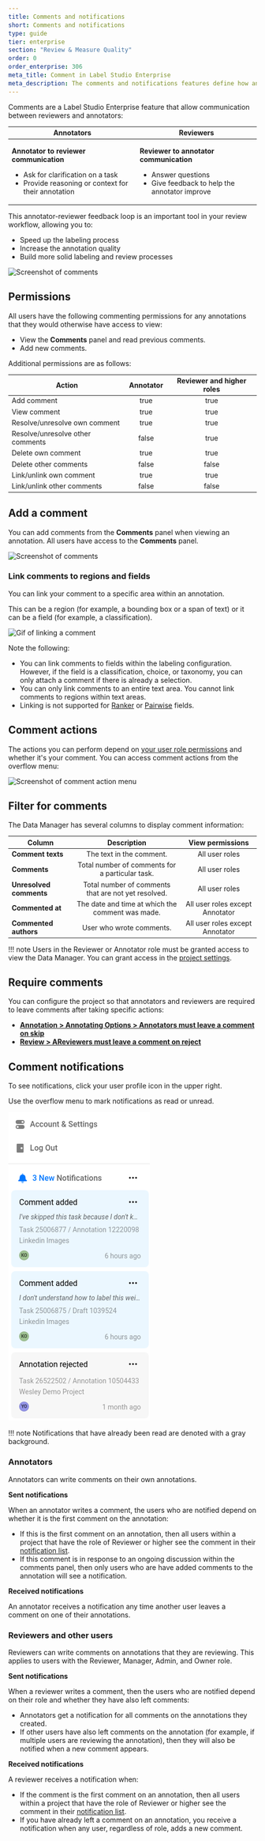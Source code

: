 ```yaml
---
title: Comments and notifications
short: Comments and notifications
type: guide
tier: enterprise
section: "Review & Measure Quality"
order: 0
order_enterprise: 306
meta_title: Comment in Label Studio Enterprise
meta_description: The comments and notifications features define how annotators, reviewers and administrators communicate and receive updates on projects and tasks.
---
```



Comments are a Label Studio Enterprise feature that allow communication between reviewers and annotators:

<div class="noheader rowheader">

<table>
<thead>
    <tr>
      <th>Annotators</th>
      <th>Reviewers</th>
    </tr>
</thead>
<tr>
<td>

**Annotator to reviewer communication** 

- Ask for clarification on a task
- Provide reasoning or context for their annotation
  
</td>
<td>

**Reviewer to annotator communication** 

- Answer questions
- Give feedback to help the annotator improve 

</td>
</tr>
</table>

</div>

 This annotator-reviewer feedback loop is an important tool in your review workflow, allowing you to:

- Speed up the labeling process
- Increase the annotation quality
- Build more solid labeling and review processes

![Screenshot of comments](/images/review/comments.png)


## Permissions

All users have the following commenting permissions for any annotations that they would otherwise have access to view:

- View the **Comments** panel and read previous comments. 
- Add new comments. 

Additional permissions are as follows:


| Action          | Annotator | Reviewer and higher roles|
|-----------------|:---------:|:--------:|
| Add comment     | true      | true     |
| View comment    | true      | true     |
| Resolve/unresolve own comment | true     | true     |
| Resolve/unresolve other comments | false     | true     |
| Delete own comment | true     | true     |
| Delete other comments | false     | false     |
| Link/unlink own comment | true     | true     |
| Link/unlink other comments | false     | false     |


## Add a comment

You can add comments from the **Comments** panel when viewing an annotation. All users have access to the **Comments** panel. 

![Screenshot of comments](/images/review/comment_panel.png)

### Link comments to regions and fields

You can link your comment to a specific area within an annotation. 

This can be a region (for example, a bounding box or a span of text) or it can be a field (for example, a classification).

![Gif of linking a comment](/images/review/comment_links.gif)

Note the following:

* You can link comments to fields within the labeling configuration. However, if the field is a classification, choice, or taxonomy, you can only attach a comment if there is already a selection. 
* You can only link comments to an entire text area. You cannot link comments to regions within text areas. 
* Linking is not supported for [Ranker](/tags/ranker) or [Pairwise](/tags/pairwise) fields. 

## Comment actions

The actions you can perform depend on [your user role permissions](#Permissions) and whether it's your comment. You can access comment actions from the overflow menu:

![Screenshot of comment action menu](/images/review/comment_actions.png)


## Filter for comments

The Data Manager has several columns to display comment information:

| Column          | Description | View permissions |
|-----------------|:---------:|:--------:|
| **Comment texts**    | The text in the comment.      | All user roles   |
| **Comments**    | Total number of comments for a particular task.      | All user roles      |
| **Unresolved comments** | Total number of comments that are not yet resolved.      | All user roles      |
| **Commented at** | The date and time at which the comment was made.      | All user roles except Annotator     |
| **Commented authors** | User who wrote comments.     | All user roles except Annotator     |

!!! note
    Users in the Reviewer or Annotator role must be granted access to view the Data Manager. You can grant access in the [project settings](project_settings_lse). 


## Require comments

You can configure the project so that annotators and reviewers are required to leave comments after taking specific actions:

* [**Annotation > Annotating Options > Annotators must leave a comment on skip**](project_settings_lse#Annotation)
* [**Review > AReviewers must leave a comment on reject**](project_settings_lse#Review)

## Comment notifications

To see notifications, click your user profile icon in the upper right. 

Use the overflow menu to mark notifications as read or unread.


![Screenshot of notifications](/images/comments-notifications/notifications.png)


!!! note
    Notifications that have already been read are denoted with a gray background. 

### Annotators

Annotators can write comments on their own annotations. 

**Sent notifications**

When an annotator writes a comment, the users who are notified depend on whether it is the first comment on the annotation:

* If this is the first comment on an annotation, then all users within a project that have the role of Reviewer or higher see the comment in their [notification list](#Notifications). 
* If this comment is in response to an ongoing discussion within the comments panel, then only users who are have added comments to the annotation will see a notification. 

**Received notifications** 

An annotator receives a notification any time another user leaves a comment on one of their annotations. 

### Reviewers and other users

Reviewers can write comments on annotations that they are reviewing. This applies to users with the Reviewer, Manager, Admin, and Owner role. 

**Sent notifications**

When a reviewer writes a comment, then the users who are notified depend on their role and whether they have also left comments: 

* Annotators get a notification for all comments on the annotations they created. 
* If other users have also left comments on the annotation (for example, if multiple users are reviewing the annotation), then they will also be notified when a new comment appears. 

**Received notifications** 

A reviewer receives a notification when:

* If the comment is the first comment on an annotation, then all users within a project that have the role of Reviewer or higher see the comment in their [notification list](#Comment-notifications). 
* If you have already left a comment on an annotation, you receive a notification when any user, regardless of role, adds a new comment.
